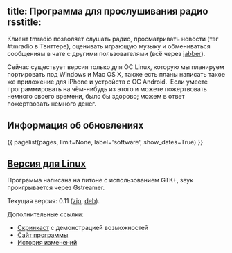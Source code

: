 title: Программа для прослушивания радио
rsstitle:
---
Клиент tmradio позволяет слушать радио, просматривать новости (тэг #tmradio в
Твиттере), оценивать играющую музыку и обмениваться сообщениям в чате с другими
пользователями (всё через [jabber](/jabber.html)).

Сейчас существует версия только для ОС Linux, которую мы планируем портировать
под Windows и Mac OS X, также есть планы написать такое же приложение для iPhone
и устройств с ОС Android.  Если умеете программировать на чём-нибудь из этого и
можете пожертвовать немного своего времени, было бы здорово; можем в ответ
пожертвовать немного денег.

## Информация об обновлениях

{{ pagelist(pages, limit=None, label='software', show_dates=True) }}


## <a name="linux" href="software.html#linux">Версия для Linux</a>

Программа написана на питоне с использованием GTK+, звук проигрывается через
Gstreamer.

Текущая версия: 0.11 ([zip][], [deb][]).

Дополнительные ссылки:

- [Скринкаст](http://youtu.be/m7eX-T0Pnjs) с демонстрацией возможностей
- [Сайт программы][web]
- [История изменений][log]

[deb]: http://umonkey-tools.googlecode.com/files/tmradio-client-gtk-0.11.deb
[zip]: http://umonkey-tools.googlecode.com/files/tmradio-client-gtk-0.11.zip
[web]: http://code.google.com/p/umonkey-tools/wiki/tmradio
[log]: http://umonkey-tools.googlecode.com/hg/misc/tmradio-client/CHANGES
